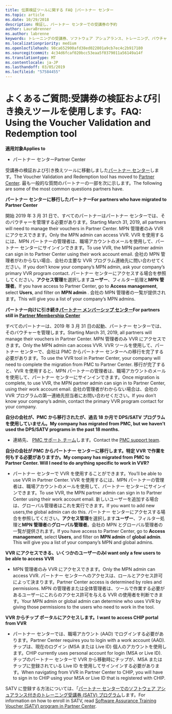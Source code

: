 ```yaml
---
title: 伝票検証ツールに関する FAQ |パートナー センター
ms.topic: article
ms.date: 10/29/2018
description: 検証し、パートナー センターでの受講券の予約
author: LauraBrenner
ms.author: labrenne
keywords: トレーニングの受講券、ソフトウェア アシュアランス、トレーニング、バウチャー、受講券の予約の検証します。
ms.localizationpriority: medium
ms.openlocfilehash: 98ca652900afd38ed022801a9cb7ec4c2b917180
ms.sourcegitcommit: 4c34d6fcaf020bcc53eaa5f0379011a56149a14f
ms.translationtype: MT
ms.contentlocale: ja-JP
ms.lasthandoff: 03/05/2019
ms.locfileid: "57584455"
---
```

# <a name="faq-using-the-voucher-validation-and-redemption-tool"></a><span data-ttu-id="fc82c-104">よくあるご質問:受講券の検証および引き換えツールを使用します。</span><span class="sxs-lookup"><span data-stu-id="fc82c-104">FAQ: Using the Voucher Validation and Redemption tool</span></span> 

<span data-ttu-id="fc82c-105">**適用対象**</span><span class="sxs-lookup"><span data-stu-id="fc82c-105">**Applies to**</span></span>

- <span data-ttu-id="fc82c-106">パートナー センター</span><span class="sxs-lookup"><span data-stu-id="fc82c-106">Partner Center</span></span>

<span data-ttu-id="fc82c-107">受講券の検証および引き換えツールに移動しました[パートナー センター](https://partner.microsoft.com/en-us/pcv/dashboard/overview)します。</span><span class="sxs-lookup"><span data-stu-id="fc82c-107">The Voucher Validation and Redemption tool has moved to [Partner Center](https://partner.microsoft.com/en-us/pcv/dashboard/overview).</span></span> <span data-ttu-id="fc82c-108">最も一般的な質問のパートナーの一部を次に示します。</span><span class="sxs-lookup"><span data-stu-id="fc82c-108">The following are some of the most common questions partners have.</span></span> 

<span data-ttu-id="fc82c-109">**パートナー センターに移行したパートナー**</span><span class="sxs-lookup"><span data-stu-id="fc82c-109">**For partners who have migrated to Partner Center**</span></span>

 <span data-ttu-id="fc82c-110">開始 2019 年 3 月 31 日で、すべてのパートナーはパートナー センターでは、そのバウチャーを管理する必要があります。</span><span class="sxs-lookup"><span data-stu-id="fc82c-110">Starting March 31, 2019, all partners will need to manage their vouchers in Partner Center.</span></span> <span data-ttu-id="fc82c-111">MPN 管理者のみ VVR にアクセスできます。</span><span class="sxs-lookup"><span data-stu-id="fc82c-111">Only the MPN admin can access VVR.</span></span> <span data-ttu-id="fc82c-112">VVR を使用するには、MPN パートナーの管理者は、職場アカウントのメールを使用して、パートナー センターにサインインできます。</span><span class="sxs-lookup"><span data-stu-id="fc82c-112">To use VVR, the MPN partner admin can sign in to Partner Center using their work account email.</span></span> <span data-ttu-id="fc82c-113">会社の MPN 管理者がわからない場合、会社の主要な VVR プログラム連絡先に問い合わせてください。</span><span class="sxs-lookup"><span data-stu-id="fc82c-113">If you don’t know your company’s MPN admin, ask your company’s primary VVR program contact.</span></span>  <span data-ttu-id="fc82c-114">パートナー センターにアクセスする場合を参照してください。**アクセス管理**を選択します**ユーザー**、フィルター処理と**MPN 管理者**。</span><span class="sxs-lookup"><span data-stu-id="fc82c-114">If you have access to Partner Center, go to **Access management**, select **Users**, and filter on **MPN admin** .</span></span> <span data-ttu-id="fc82c-115">会社の MPN 管理者の一覧が提供されます。</span><span class="sxs-lookup"><span data-stu-id="fc82c-115">This will give you a list of your company’s MPN admins.</span></span>  

<span data-ttu-id="fc82c-116">**パートナー向けに引き続き[パートナー メンバーシップ センター](https://partner.microsoft.com/)**</span><span class="sxs-lookup"><span data-stu-id="fc82c-116">**For partners still in [Partner Membership Center](https://partner.microsoft.com/)**</span></span>

<span data-ttu-id="fc82c-117">すべてのパートナーは、2019 年 3 月 31 日の起動、パートナー センターでは、そのバウチャーを管理します。</span><span class="sxs-lookup"><span data-stu-id="fc82c-117">Starting March 31, 2019, all partners will manage their vouchers in Partner Center.</span></span> <span data-ttu-id="fc82c-118">MPN 管理者のみ VVR にアクセスできます。</span><span class="sxs-lookup"><span data-stu-id="fc82c-118">Only the MPN admin can access VVR.</span></span> <span data-ttu-id="fc82c-119">VVR ツールを使用して、パートナー センターで、会社は PMC からパートナー センターへの移行を完了する必要があります。</span><span class="sxs-lookup"><span data-stu-id="fc82c-119">To use the VVR tool in Partner Center, your company will need to complete the migration from PMC to Partner Center.</span></span> <span data-ttu-id="fc82c-120">移行が完了すると、VVR を使用すると、MPN パートナーの管理者は、職場アカウントのメールを使用して、パートナー センターにサインインできます。</span><span class="sxs-lookup"><span data-stu-id="fc82c-120">Once migration is complete, to use VVR, the MPN partner admin can sign in to Partner Center, using their work account email.</span></span> <span data-ttu-id="fc82c-121">会社の管理者がわからない場合は、会社の VVR プログラムの第一連絡先担当者にお問い合わせください。</span><span class="sxs-lookup"><span data-stu-id="fc82c-121">If you don’t know your company’s admin, contact the primary VVR program contact for your company.</span></span>  


<span data-ttu-id="fc82c-122">**自分の会社が、PMC から移行されたが、過去 18 か月で DPS/SATV プログラムを使用していません。**</span><span class="sxs-lookup"><span data-stu-id="fc82c-122">**My company has migrated from PMC, but we haven’t used the DPS/SATV programs in the past 18 months.**</span></span>

- <span data-ttu-id="fc82c-123">連絡先、 [PMC サポート チーム](mailto:proghelp@microsoft.com)します。</span><span class="sxs-lookup"><span data-stu-id="fc82c-123">Contact the [PMC support team](mailto:proghelp@microsoft.com).</span></span> 


<span data-ttu-id="fc82c-124">**自分の会社が PMC からパートナー センターに移行します。特定 VVR で作業を何もする必要がありますか。**</span><span class="sxs-lookup"><span data-stu-id="fc82c-124">**My company has migrated from PMC to Partner Center. Will I need to do anything specific to work in VVR?**</span></span> 

- <span data-ttu-id="fc82c-125">パートナー センターで VVR を使用することができます。</span><span class="sxs-lookup"><span data-stu-id="fc82c-125">You’ll be able to use VVR in Partner Center.</span></span>  <span data-ttu-id="fc82c-126">VVR を使用するには、MPN パートナーの管理者は、職場アカウントのメールを使用して、パートナー センターにサインインできます。</span><span class="sxs-lookup"><span data-stu-id="fc82c-126">To use VVR, the MPN partner admin can sign in to Partner Center using their work account email.</span></span> <span data-ttu-id="fc82c-127">新しいユーザーを追加する場合は、グローバル管理者はこれを実行できます。</span><span class="sxs-lookup"><span data-stu-id="fc82c-127">If you want to add new users,the global admin can do this.</span></span> <span data-ttu-id="fc82c-128">パートナー センターにアクセスする場合を参照してください。**アクセス管理**を選択します**ユーザー**、フィルター処理と**MPN 管理者**の**グローバル管理者**。会社の MPN とグローバル管理者の一覧が提供されます。</span><span class="sxs-lookup"><span data-stu-id="fc82c-128">If you have access to Partner Center, go to **Access management**, select **Users**, and filter on **MPN admin** of **global admin**. This will give you a list of your company’s MPN and global admins.</span></span>  

<span data-ttu-id="fc82c-129">**VVR にアクセスできる、いくつかのユーザーのみ**</span><span class="sxs-lookup"><span data-stu-id="fc82c-129">**I want only a few users to be able to access VVR**</span></span>

- <span data-ttu-id="fc82c-130">MPN 管理者のみ VVR にアクセスできます。</span><span class="sxs-lookup"><span data-stu-id="fc82c-130">Only the MPN admin can access VVR.</span></span> <span data-ttu-id="fc82c-131">パートナー センターへのアクセスは、ロールとアクセス許可によって決まります。</span><span class="sxs-lookup"><span data-stu-id="fc82c-131">Partner Center access is determined by roles and permissions.</span></span> <span data-ttu-id="fc82c-132">MPN の管理者または全体管理者は、ツールで作業する必要があるユーザーにこれらのアクセス許可を与える VVR の使用者を判断できます。</span><span class="sxs-lookup"><span data-stu-id="fc82c-132">Your MPN admin or global admin can determine who uses VVR by giving those permissions to the users who need to work in the tool.</span></span>

<span data-ttu-id="fc82c-133">**VVR からチップ ポータルにアクセスします。**</span><span class="sxs-lookup"><span data-stu-id="fc82c-133">**I want to access CHIP portal from VVR**</span></span>

- <span data-ttu-id="fc82c-134">パートナー センターでは、職場アカウント (AAD) でログインする必要があります。</span><span class="sxs-lookup"><span data-stu-id="fc82c-134">Partner Center requires you to login with a work account (AAD).</span></span>  <span data-ttu-id="fc82c-135">チップは、現在のログイン (MSA または Live ID) 個人のアカウントを使用します。</span><span class="sxs-lookup"><span data-stu-id="fc82c-135">CHIP currently uses personal account for login (MSA or Live ID).</span></span>  <span data-ttu-id="fc82c-136">チップのパートナー センターで VVR から移動時にチップが、MSA またはチップに登録されている Live ID を使用してサインインする必要があります。</span><span class="sxs-lookup"><span data-stu-id="fc82c-136">When navigating from VVR in Partner Center to CHIP, you will have to sign in to CHIP using your MSA or Live ID that is registered with CHIP.</span></span>

<span data-ttu-id="fc82c-137">SATV に登録する方法については、「[パートナー センターでのソフトウェア アシュアランス付きのトレーニング受講券 (SATV) プログラム](software-assurance-satv.md)します。</span><span class="sxs-lookup"><span data-stu-id="fc82c-137">For information on how to enroll in SATV, read [Software Assurance Training Voucher (SATV) program in Partner Center](software-assurance-satv.md).</span></span>
 <!--
For information on how to enroll in Software Assurance DPS programs, read [Software Assurance programs in Partner Center](software-assurance-dps.md).-->